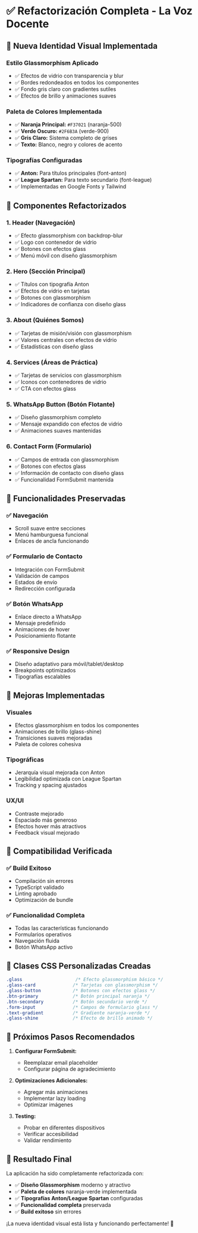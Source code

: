 # ✅ Refactorización Completa - La Voz Docente

## 🎨 **Nueva Identidad Visual Implementada**

### **Estilo Glassmorphism Aplicado**
- ✅ Efectos de vidrio con transparencia y blur
- ✅ Bordes redondeados en todos los componentes
- ✅ Fondo gris claro con gradientes sutiles
- ✅ Efectos de brillo y animaciones suaves

### **Paleta de Colores Implementada**
- ✅ **Naranja Principal:** `#F37021` (naranja-500)
- ✅ **Verde Oscuro:** `#2F6B3A` (verde-900)
- ✅ **Gris Claro:** Sistema completo de grises
- ✅ **Texto:** Blanco, negro y colores de acento

### **Tipografías Configuradas**
- ✅ **Anton:** Para títulos principales (font-anton)
- ✅ **League Spartan:** Para texto secundario (font-league)
- ✅ Implementadas en Google Fonts y Tailwind

## 🔧 **Componentes Refactorizados**

### **1. Header (Navegación)**
- ✅ Efecto glassmorphism con backdrop-blur
- ✅ Logo con contenedor de vidrio
- ✅ Botones con efectos glass
- ✅ Menú móvil con diseño glassmorphism

### **2. Hero (Sección Principal)**
- ✅ Títulos con tipografía Anton
- ✅ Efectos de vidrio en tarjetas
- ✅ Botones con glassmorphism
- ✅ Indicadores de confianza con diseño glass

### **3. About (Quiénes Somos)**
- ✅ Tarjetas de misión/visión con glassmorphism
- ✅ Valores centrales con efectos de vidrio
- ✅ Estadísticas con diseño glass

### **4. Services (Áreas de Práctica)**
- ✅ Tarjetas de servicios con glassmorphism
- ✅ Iconos con contenedores de vidrio
- ✅ CTA con efectos glass

### **5. WhatsApp Button (Botón Flotante)**
- ✅ Diseño glassmorphism completo
- ✅ Mensaje expandido con efectos de vidrio
- ✅ Animaciones suaves mantenidas

### **6. Contact Form (Formulario)**
- ✅ Campos de entrada con glassmorphism
- ✅ Botones con efectos glass
- ✅ Información de contacto con diseño glass
- ✅ Funcionalidad FormSubmit mantenida

## 🎯 **Funcionalidades Preservadas**

### **✅ Navegación**
- Scroll suave entre secciones
- Menú hamburguesa funcional
- Enlaces de ancla funcionando

### **✅ Formulario de Contacto**
- Integración con FormSubmit
- Validación de campos
- Estados de envío
- Redirección configurada

### **✅ Botón WhatsApp**
- Enlace directo a WhatsApp
- Mensaje predefinido
- Animaciones de hover
- Posicionamiento flotante

### **✅ Responsive Design**
- Diseño adaptativo para móvil/tablet/desktop
- Breakpoints optimizados
- Tipografías escalables

## 🚀 **Mejoras Implementadas**

### **Visuales**
- Efectos glassmorphism en todos los componentes
- Animaciones de brillo (glass-shine)
- Transiciones suaves mejoradas
- Paleta de colores cohesiva

### **Tipográficas**
- Jerarquía visual mejorada con Anton
- Legibilidad optimizada con League Spartan
- Tracking y spacing ajustados

### **UX/UI**
- Contraste mejorado
- Espaciado más generoso
- Efectos hover más atractivos
- Feedback visual mejorado

## 📱 **Compatibilidad Verificada**

### **✅ Build Exitoso**
- Compilación sin errores
- TypeScript validado
- Linting aprobado
- Optimización de bundle

### **✅ Funcionalidad Completa**
- Todas las características funcionando
- Formularios operativos
- Navegación fluida
- Botón WhatsApp activo

## 🎨 **Clases CSS Personalizadas Creadas**

```css
.glass                    /* Efecto glassmorphism básico */
.glass-card              /* Tarjetas con glassmorphism */
.glass-button            /* Botones con efectos glass */
.btn-primary             /* Botón principal naranja */
.btn-secondary           /* Botón secundario verde */
.form-input              /* Campos de formulario glass */
.text-gradient           /* Gradiente naranja-verde */
.glass-shine             /* Efecto de brillo animado */
```

## 🔄 **Próximos Pasos Recomendados**

1. **Configurar FormSubmit:**
   - Reemplazar email placeholder
   - Configurar página de agradecimiento

2. **Optimizaciones Adicionales:**
   - Agregar más animaciones
   - Implementar lazy loading
   - Optimizar imágenes

3. **Testing:**
   - Probar en diferentes dispositivos
   - Verificar accesibilidad
   - Validar rendimiento

## 🎉 **Resultado Final**

La aplicación ha sido completamente refactorizada con:
- ✅ **Diseño Glassmorphism** moderno y atractivo
- ✅ **Paleta de colores** naranja-verde implementada
- ✅ **Tipografías Anton/League Spartan** configuradas
- ✅ **Funcionalidad completa** preservada
- ✅ **Build exitoso** sin errores

¡La nueva identidad visual está lista y funcionando perfectamente! 🚀








